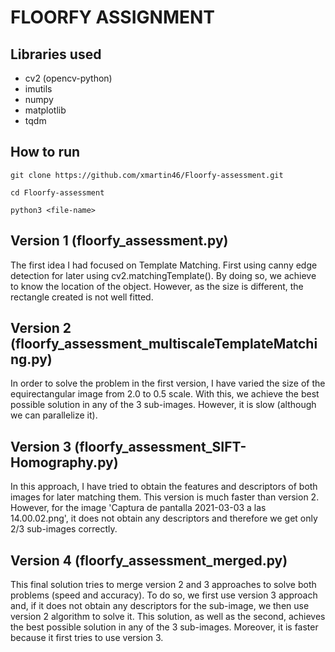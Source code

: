 # FLOORFY ASSIGNMENT

## Libraries used
* cv2 (opencv-python)
* imutils
* numpy
* matplotlib
* tqdm

## How to run
```shell
git clone https://github.com/xmartin46/Floorfy-assessment.git
```

```shell
cd Floorfy-assessment
```

```shell
python3 <file-name>
```

## Version 1 (floorfy_assessment.py)
The first idea I had focused on Template Matching. First using canny edge detection for later using cv2.matchingTemplate(). By doing so, we achieve to know the location of the object. However, as the size is different, the rectangle created is not well fitted.

## Version 2 (floorfy_assessment_multiscaleTemplateMatching.py)
In order to solve the problem in the first version, I have varied the size of the equirectangular image from 2.0 to 0.5 scale. With this, we achieve the best possible solution in any of the 3 sub-images. However, it is slow (although we can parallelize it).

## Version 3 (floorfy_assessment_SIFT-Homography.py)
In this approach, I have tried to obtain the features and descriptors of both images for later matching them. This version is much faster than version 2. However, for the image 'Captura de pantalla 2021-03-03 a las 14.00.02.png', it does not obtain any descriptors and therefore we get only 2/3 sub-images correctly.

## Version 4 (floorfy_assessment_merged.py)
This final solution tries to merge version 2 and 3 approaches to solve both problems (speed and accuracy). To do so, we first use version 3 approach and, if it does not obtain any descriptors for the sub-image, we then use version 2 algorithm to solve it. This solution, as well as the second, achieves the best possible solution in any of the 3 sub-images. Moreover, it is faster because it first tries to use version 3.
